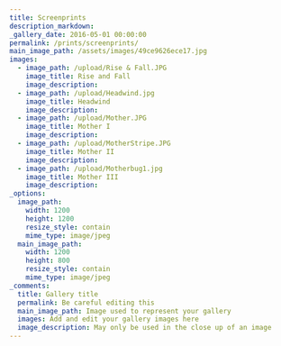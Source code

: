 ```yaml
---
title: Screenprints
description_markdown:
_gallery_date: 2016-05-01 00:00:00
permalink: /prints/screenprints/
main_image_path: /assets/images/49ce9626ece17.jpg
images:
  - image_path: /upload/Rise & Fall.JPG
    image_title: Rise and Fall
    image_description:
  - image_path: /upload/Headwind.jpg
    image_title: Headwind
    image_description:
  - image_path: /upload/Mother.JPG
    image_title: Mother I
    image_description:
  - image_path: /upload/MotherStripe.JPG
    image_title: Mother II
    image_description:
  - image_path: /upload/Motherbug1.jpg
    image_title: Mother III
    image_description:
_options:
  image_path:
    width: 1200
    height: 1200
    resize_style: contain
    mime_type: image/jpeg
  main_image_path:
    width: 1200
    height: 800
    resize_style: contain
    mime_type: image/jpeg
_comments:
  title: Gallery title
  permalink: Be careful editing this
  main_image_path: Image used to represent your gallery
  images: Add and edit your gallery images here
  image_description: May only be used in the close up of an image
---
```

